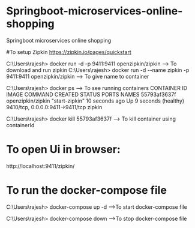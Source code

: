 # Springboot-microservices-online-shopping
Springboot microservices online shopping 


#To setup Zipkin
https://zipkin.io/pages/quickstart

C:\Users\rajesh> docker run -d -p 9411:9411 openzipkin/zipkin --> To download and run zipkin
C:\Users\rajesh> docker run -d --name zipkin -p 9411:9411 openzipkin/zipkin  --> To give name to container

C:\Users\rajesh> docker ps  --> To see running containers
CONTAINER ID   IMAGE               COMMAND          CREATED          STATUS                   PORTS                              NAMES
55793af3637f   openzipkin/zipkin   "start-zipkin"   10 seconds ago   Up 9 seconds (healthy)   9410/tcp, 0.0.0.0:9411->9411/tcp   zipkin

C:\Users\rajesh> docker kill 55793af3637f --> To kill container using containerId

# To open Ui in browser:
http://localhost:9411/zipkin/

# To run the docker-compose file
C:\Users\rajesh> docker-compose up -d  -->To start docker-compose file

C:\Users\rajesh> docker-compose down  -->To stop docker-compose file